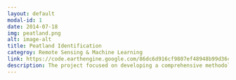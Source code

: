 ```yaml
---
layout: default
modal-id: 1
date: 2014-07-18
img: peatland.png
alt: image-alt
title: Peatland Identification
categroy: Remote Sensing & Machine Learning
link: https://code.earthengine.google.com/86dc6d916cf9807ef48948b99d36c52c
description: The project focused on developing a comprehensive methodology for identifying and monitoring peatland areas in the European Alps, recognizing their crucial role in carbon sequestration, water regulation and biodiversity conservation. To achieve this, satellite imagery from Sentinel-1 (SAR) and Sentinel-2 (Optical) was processed using Google Earth Engine, integrating advanced pre-processing techniques, machine learning classification and accuracy assessment to generate a robust peatland extent map.To ensure high-quality input data, both Sentinel-1 and Sentinel-2 datasets underwent extensive pre-processing. Sentinel-1 imagery was refined through orbit filtering, radiometric calibration, orthorectification, thermal noise removal, border noise removal and speckle filtering, enhancing the radar data for accurate classification. Sentinel-2 optical imagery was corrected for atmospheric distortions, cloud-masked to remove interference and processed to calculate key vegetation indices such as NDVI (Normalized Difference Vegetation Index), PSRI (Plant Senescence Reflectance Index), ARI (Anthocyanin Reflectance Index), MNDWI (Modified Normalized Difference Water Index), NDWI (Normalized Difference Water Index) and EVI (Enhanced Vegetation Index). A JavaScript-based data pipeline automated the extraction of these indices for different seasons, allowing for systematic monitoring of peatland dynamics. Following pre-processing, Sentinel-1 and Sentinel-2 datasets were integrated into time-series composites, enabling seasonal and annual observations. A dimensionality reduction step using Principal Component Analysis (PCA) was applied to optimize feature selection and improve classification accuracy. Training and validation datasets were then created through visual image interpretation and automated sample selection, ensuring a diverse representation of peatland characteristics. For classification, the study employed machine learning algorithms, specifically Random Forest and Support Vector Machines (SVM), with parameter optimization to enhance model performance. These classifiers were trained on the selected dataset to accurately distinguish peatland areas from other land cover types. The resulting classified imagery was validated against an independent dataset, followed by accuracy assessment using a confusion matrix and kappa coefficient to quantify reliability.Additionally, a custom script was developed to allow for specific observation of known peatland areas, enabling the exploration of ecosystem health over a user-defined time period. This tool provided valuable insights into peatland changes, vegetation health and hydrological fluctuations, supporting a deeper understanding of their ecological stability and potential degradation over time. The final output of this methodology was a peatland extent map, providing an effective tool for long-term monitoring and conservation planning. By integrating multi-source remote sensing data, machine learning and systematic evaluation techniques, this approach establishes a scalable framework for peatland conservation and sustainable environmental management in alpine regions.
---
```

